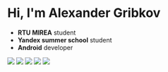 # Hi, I'm Alexander Gribkov

- **RTU MIREA** student
- **Yandex summer school** student
- **Android** developer

![](https://github-profile-summary-cards.vercel.app/api/cards/profile-details?username=Gribbirg&theme=github_dark)
![](https://github-profile-summary-cards.vercel.app/api/cards/most-commit-language?username=Gribbirg&theme=github_dark)
![](https://github-profile-summary-cards.vercel.app/api/cards/repos-per-language?username=Gribbirg&theme=github_dark)
![](https://github-profile-summary-cards.vercel.app/api/cards/stats?username=Gribbirg&theme=github_dark)
![](https://github-profile-summary-cards.vercel.app/api/cards/productive-time?username=Gribbirg&theme=github_dark)
